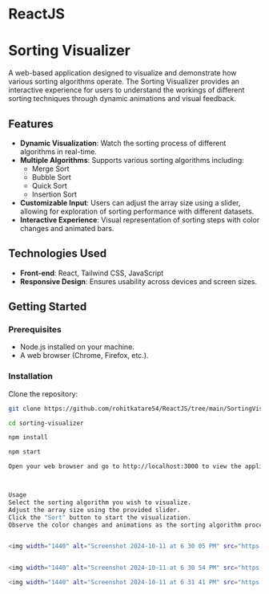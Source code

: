 # ReactJS
# Sorting Visualizer

A web-based application designed to visualize and demonstrate how various sorting algorithms operate. The Sorting Visualizer provides an interactive experience for users to understand the workings of different sorting techniques through dynamic animations and visual feedback.

## Features

- **Dynamic Visualization**: Watch the sorting process of different algorithms in real-time.
- **Multiple Algorithms**: Supports various sorting algorithms including:
  - Merge Sort
  - Bubble Sort
  - Quick Sort
  - Insertion Sort
- **Customizable Input**: Users can adjust the array size using a slider, allowing for exploration of sorting performance with different datasets.
- **Interactive Experience**: Visual representation of sorting steps with color changes and animated bars.

## Technologies Used

- **Front-end**: React, Tailwind CSS, JavaScript
- **Responsive Design**: Ensures usability across devices and screen sizes.

## Getting Started

### Prerequisites

- Node.js installed on your machine.
- A web browser (Chrome, Firefox, etc.).

### Installation

Clone the repository:
   ```bash
   git clone https://github.com/rohitkatare54/ReactJS/tree/main/SortingVisualizer

cd sorting-visualizer

npm install

npm start

Open your web browser and go to http://localhost:3000 to view the application.



Usage
Select the sorting algorithm you wish to visualize.
Adjust the array size using the provided slider.
Click the "Sort" button to start the visualization.
Observe the color changes and animations as the sorting algorithm processes the data.


<img width="1440" alt="Screenshot 2024-10-11 at 6 30 05 PM" src="https://github.com/user-attachments/assets/ecbc179b-1f43-46af-894a-dc9d8dc10515">


<img width="1440" alt="Screenshot 2024-10-11 at 6 30 54 PM" src="https://github.com/user-attachments/assets/83fc267c-af86-448a-922b-b98cf7ed7b84">

<img width="1440" alt="Screenshot 2024-10-11 at 6 31 41 PM" src="https://github.com/user-attachments/assets/fdad6239-cd23-4a0b-a667-eda757fb2e83">


